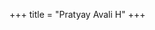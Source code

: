 +++
title = "Pratyay Avali H"
+++
<div class="spreadsheet" src="../pratyayas.tsv" fullHeightWithRowsPerScreen=8> </div>  